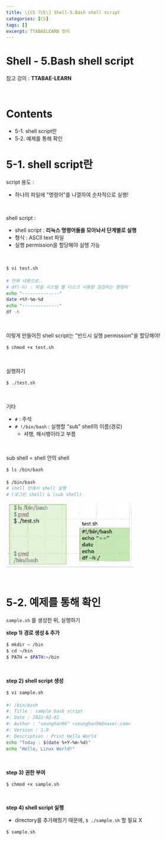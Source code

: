 ```yaml
---
title: \[CS 기초\] Shell-5.Bash shell script
categories: [CS]
tags: []
excerpt: TTABAELEARN 정리
---
```


# Shell - 5.Bash shell script

<script src="https://cdn.mathjax.org/mathjax/latest/MathJax.js?config=TeX-AMS-MML_HTMLorMML" type="text/javascript"></script>

참고 강의 : **TTABAE-LEARN**

<br>

# Contents

- 5-1. shell script란
- 5-2. 예제를 통해 확인



# 5-1. shell script란

script 용도 :

- 하나의 파일에 "명령어"를 나열하여 순차적으로 실행!

<br>

shell script :

- shell script : **리눅스 명령어들을 모아놔서 단계별로 실행**
- 형식 : ASCII text 파일
- 실행 permission을 할당해야 실행 가능

<br>

```bash
$ vi test.sh

# 안에 내용으로..
# df(-h) : 파일 시스템 별 디스크 사용량 점검하는 명령어
echo "--------------"
date +%Y-%m-%d
echo "--------------"
df -h
```

<br>

이렇게 만들어진 shell script는 "반드시 실행 permission"을 할당해야!

```bash
$ chmod +x test.sh
```

<br>

실행하기

```bash
$ ./test.sh
```

<br>

기타

- `#` : 주석
- `# !/bin/bash` : 실행할 "sub" shell의 이름(경로)
  - 셔뱅, 해시뱅이라고 부름

<br>

sub shell = shell 안의 shell

```bash
$ ls /bin/bash

$ /bin/bash
# shell 안에서 shell 실행
# (로그인 shell) & (sub shell)
```

![figure2](/assets/img/cs/img24.png)

<br>

# 5-2. 예제를 통해 확인

`sample.sh` 를 생성한 뒤, 실행하기

**step 1) 경로 생성 & 추가**

```bash
$ mkdir ~ /bin
$ cd ~/bin
$ PATH = $PATH:~/bin
```

<br>

**step 2) shell script 생성**

```bash
$ vi sample.sh

#! /bin/bash
#: Title : sample bash script
#: Date : 2022-02-02
#: Author : "seunghan96" <seunghan96@naver.com>
#: Version : 1.0
#: Description : Print Hello World
echo "Today : $(date %+Y-%m-%d)"
echo "Hello, Linux World!"
```

<br>

**step 3) 권한 부여**

```bash
$ chmod +x sample.sh
```

<br>

**step 4) shell script 실행**

- directory를 추가해줬기 때문에, `$ ./sample.sh` 할 필요 X

```bash
$ sample.sh
```


